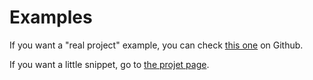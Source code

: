 # Examples

If you want a "real project" example, you can check [this one](https://github.com/Skyost/BubbleShowcase/tree/master/example) on Github.

If you want a little snippet, go to [the projet page](https://pub.dartlang.org/packages/BubbleShowcase#getting-started).